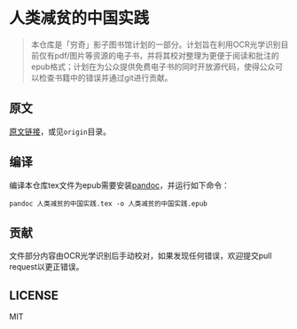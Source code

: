 # 人类减贫的中国实践

>本仓库是「穷奇」影子图书馆计划的一部分。计划旨在利用OCR光学识别目前仅有pdf/图片等资源的电子书，并将其校对整理为更便于阅读和批注的epub格式；计划在为公众提供免费电子书的同时开放源代码，使得公众可以检查书籍中的错误并通过git进行贡献。

## 原文

[原文链接](http://www.scio.gov.cn/zfbps/32832/Document/1701632/1701632.htm)，或见`origin`目录。

## 编译

编译本仓库tex文件为epub需要安装[pandoc](https://github.com/jgm/pandoc)，并运行如下命令：

```
pandoc 人类减贫的中国实践.tex -o 人类减贫的中国实践.epub
```

## 贡献

文件部分内容由OCR光学识别后手动校对，如果发现任何错误，欢迎提交pull request以更正错误。

## LICENSE

MIT